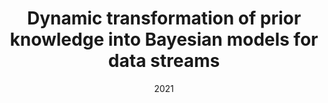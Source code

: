 ---
title: "Dynamic transformation of prior knowledge into Bayesian models for data streams"
collection: publications
permalink: /publication/2021-nan
date: 2021
venue: 'IEEE Transactions on Knowledge and Data Engineering'
---